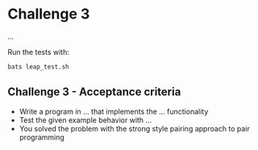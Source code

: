 # Challenge 3

...

Run the tests with:

```bash
bats leap_test.sh
```

## Challenge 3 - Acceptance criteria

- Write a program in ... that implements the ... functionality
- Test the given example behavior with ...
- You solved the problem with the strong style pairing approach to pair programming
